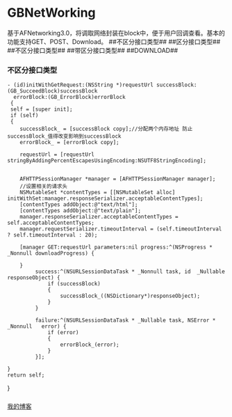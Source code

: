 # GBNetWorking
基于AFNetworking3.0，将调取网络封装在block中，便于用户回调查看。基本的功能支持GET、POST、Download。
##不区分接口类型##
##区分接口类型##
##不区分接口类型##
##带区分接口类型##
##DOWNLOAD##
### 不区分接口类型 
    - (id)initWithGetRequest:(NSString *)requestUrl successBlock:(GB_SucceedBlock)successBlock 
      errorBlock:(GB_ErrorBlock)errorBlock
     {
     self = [super init];
     if (self)
     {
        successBlock_ = [successBlock copy];//分配两个内存地址 防止successBlock_值得改变影响到successBlock
        errorBlock_ = [errorBlock copy];
        
        requestUrl = [requestUrl stringByAddingPercentEscapesUsingEncoding:NSUTF8StringEncoding];
        
        
        AFHTTPSessionManager *manager = [AFHTTPSessionManager manager];
        //设置相关的请求头
        NSMutableSet *contentTypes = [[NSMutableSet alloc] initWithSet:manager.responseSerializer.acceptableContentTypes];
        [contentTypes addObject:@"text/html"];
        [contentTypes addObject:@"text/plain"];
        manager.responseSerializer.acceptableContentTypes = self.acceptableContentTypes;
        manager.requestSerializer.timeoutInterval = (self.timeoutInterval ? self.timeoutInterval : 20);
        
        [manager GET:requestUrl parameters:nil progress:^(NSProgress * _Nonnull downloadProgress) {
            
        }
             success:^(NSURLSessionDataTask * _Nonnull task, id  _Nullable responseObject) {
                 if (successBlock)
                 {
                     successBlock_((NSDictionary*)responseObject);
                 }
             }
         
             failure:^(NSURLSessionDataTask * _Nullable task, NSError * _Nonnull   error) {  
                 if (error)
                 {
                     errorBlock_(error);
                 }
             }];

    }
    return self;
}
###
[我的博客](http://blog.csdn.net/normanv)
